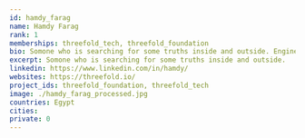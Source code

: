 ```yaml
---
id: hamdy_farag
name: Hamdy Farag
rank: 1
memberships: threefold_tech, threefold_foundation
bio: Somone who is searching for some truths inside and outside. Engineer fell in love with Threefold Threefold is building a new market around capacity which addresses some of the global issues like user security and prices, and allows for other submarkets to emerge as well.On a personal level Threefold is the best places I've ever worked for and that helped me to grow personally and meet amazing people, so it's a kind of place that changes your personality so you can do more changes to the world! 
excerpt: Somone who is searching for some truths inside and outside.
linkedin: https://www.linkedin.com/in/hamdy/
websites: https://threefold.io/
project_ids: threefold_foundation, threefold_tech
image: ./hamdy_farag_processed.jpg
countries: Egypt
cities:
private: 0
---
```


